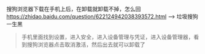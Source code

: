 
搜狗浏览器下载在手机上后，在卸载就卸载不掉，怎么回 https://zhidao.baidu.com/question/622124942038393572.html  --> 垃圾搜狗一生黑
> 手机里面找到设置，进入安全，进入设备管理与凭证，进入设备管理器，看到搜狗浏览器点击取消激活，然后出去就可以卸载了
